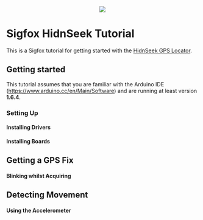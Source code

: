 <div style="text-align:center"><img src ="http://makers.sigfox.com/img/sigfox-logo-white.svg" /></div>

# Sigfox HidnSeek Tutorial
This is a Sigfox tutorial for getting started with the [HidnSeek GPS Locator](https://www.hidnseek.fr/).

## Getting started
This tutorial assumes that you are familiar with the Arduino IDE (https://www.arduino.cc/en/Main/Software) and are running at least version **1.6.4**.

### Setting Up

#### Installing Drivers

#### Installing Boards

## Getting a GPS Fix

#### Blinking whilst Acquiring

## Detecting Movement

#### Using the Accelerometer
